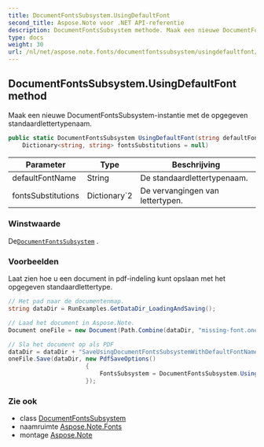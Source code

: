 ```yaml
---
title: DocumentFontsSubsystem.UsingDefaultFont
second_title: Aspose.Note voor .NET API-referentie
description: DocumentFontsSubsystem methode. Maak een nieuwe DocumentFontsSubsysteminstantie met de opgegeven standaardlettertypenaam.
type: docs
weight: 30
url: /nl/net/aspose.note.fonts/documentfontssubsystem/usingdefaultfont/
---
```

## DocumentFontsSubsystem.UsingDefaultFont method

Maak een nieuwe DocumentFontsSubsystem-instantie met de opgegeven standaardlettertypenaam.

```csharp
public static DocumentFontsSubsystem UsingDefaultFont(string defaultFontName, 
    Dictionary<string, string> fontsSubstitutions = null)
```

| Parameter | Type | Beschrijving |
| --- | --- | --- |
| defaultFontName | String | De standaardlettertypenaam. |
| fontsSubstitutions | Dictionary`2 | De vervangingen van lettertypen. |

### Winstwaarde

De[`DocumentFontsSubsystem`](../) .

### Voorbeelden

Laat zien hoe u een document in pdf-indeling kunt opslaan met het opgegeven standaardlettertype.

```csharp
// Het pad naar de documentenmap.
string dataDir = RunExamples.GetDataDir_LoadingAndSaving();

// Laad het document in Aspose.Note.
Document oneFile = new Document(Path.Combine(dataDir, "missing-font.one"));

// Sla het document op als PDF
dataDir = dataDir + "SaveUsingDocumentFontsSubsystemWithDefaultFontName_out.pdf";
oneFile.Save(dataDir, new PdfSaveOptions() 
                      {
                          FontsSubsystem = DocumentFontsSubsystem.UsingDefaultFont("Times New Roman")
                      });
```

### Zie ook

* class [DocumentFontsSubsystem](../)
* naamruimte [Aspose.Note.Fonts](../../documentfontssubsystem/)
* montage [Aspose.Note](../../../)



